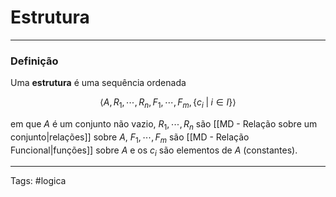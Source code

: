 
# Estrutura

---

### Definição

Uma **estrutura** é uma sequência ordenada

$$
\langle A, R_1, \cdots, R_n, F_1, \cdots, F_m, \{c_i \;|\; i \in I\} \rangle
$$

em que $A$ é um conjunto não vazio, $R_1,\cdots,R_n$ são [[MD - Relação sobre um conjunto|relações]] sobre $A$, $F_1, \cdots, F_m$ são [[MD - Relação Funcional|funções]] sobre $A$ e os $c_i$ são elementos de $A$ (constantes).

---

Tags: #logica


